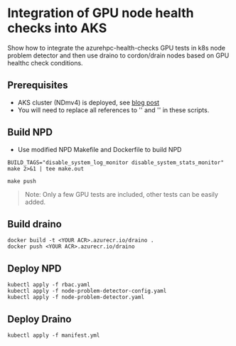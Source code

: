 # Integration of GPU node health checks into AKS  

Show how to integrate the azurehpc-health-checks GPU tests in k8s node problem detector and then use draino to cordon/drain nodes based on GPU healthc check conditions.
 
## Prerequisites

- AKS cluster (NDmv4) is deployed, see [blog post](https://techcommunity.microsoft.com/t5/azure-high-performance-computing/deploy-ndm-v4-a100-kubernetes-cluster/ba-p/3838871)
- You will need to replace all references to '<YOUR ACR>' and '<YOUR TAG>'  in these scripts.

## Build NPD
- Use modified NPD Makefile and Dockerfile to build NPD
```
BUILD_TAGS="disable_system_log_monitor disable_system_stats_monitor" make 2>&1 | tee make.out
```
```
make push
```
>Note: Only a few GPU tests are included, other tests can be easily added.

## Build draino
```
docker build -t <YOUR ACR>.azurecr.io/draino .
docker push <YOUR ACR>.azurecr.io/draino
```

## Deploy NPD
```
kubectl apply -f rbac.yaml
kubectl apply -f node-problem-detector-config.yaml
kubectl apply -f node-problem-detector.yaml
``` 

## Deploy Draino
```
kubectl apply -f manifest.yml
```

